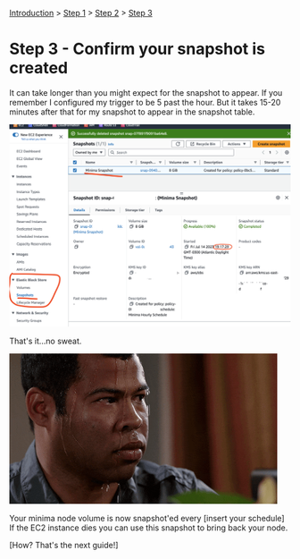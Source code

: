 [Introduction](../index.md) > [Step 1](../step1/index.md) > [Step 2](../step2/index.md) > <u>Step 3</u>

# Step 3 - Confirm your snapshot is created

It can take longer than you might expect for the snapshot to appear. If you remember I configured my trigger to be 5 past the hour. But it takes 15-20 minutes after that for my snapshot to appear in the snapshot table.

![](snapshot.png)

That's it...no sweat.

![](no-sweat.gif)

Your minima node volume is now snapshot'ed every [insert your schedule] If the EC2 instance dies you can use this snapshot to bring back your node.

[How? That's the next guide!]

